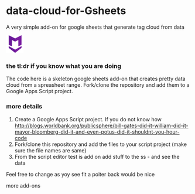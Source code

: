 # data-cloud-for-Gsheets
A very simple add-on for google sheets that generate tag cloud from data

![alt text](https://github.com/adam-p/markdown-here/raw/master/src/common/images/icon48.png "Logo Title Text 1")


### the tl:dr if you know what you are doing 
The code here is a skeleton google sheets add-on that creates pretty data cloud from a spreasheet range. Fork/clone the repository and add them to a Google Apps Script project. 


### more details      

1. Create a Google Apps Script project. If you do not know how http://blogs.worldbank.org/publicsphere/bill-gates-did-it-william-did-it-mayor-bloomberg-did-it-and-even-potus-did-it-shouldnt-you-hour-code
2. Fork/clone this repository and add the files to your script project (make sure the file names are same)
3. From the script editor test is add on
add stuff to the ss - and see the data


Feel free to change as yoy see fit a poiter back would be nice

more add-ons


